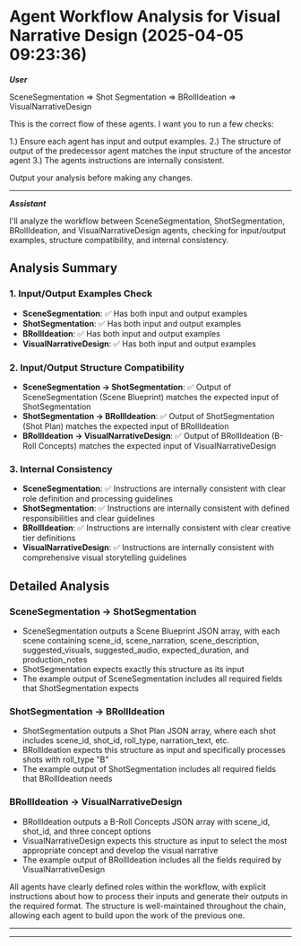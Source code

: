 <!-- Generated by SpecStory -->

# Agent Workflow Analysis for Visual Narrative Design (2025-04-05 09:23:36)

_**User**_

SceneSegmentation => Shot Segmentation => BRollIdeation => VisualNarrativeDesign

This is the correct flow of these agents. I want you to run a few checks:

1.) Ensure each agent has input and output examples.
2.) The structure of output of the predecessor agent matches the input structure of the ancestor agent
3.) The agents instructions are internally consistent.

Output your analysis before making any changes.

---

_**Assistant**_

I'll analyze the workflow between SceneSegmentation, ShotSegmentation, BRollIdeation, and VisualNarrativeDesign agents, checking for input/output examples, structure compatibility, and internal consistency.

## Analysis Summary

### 1. Input/Output Examples Check

- **SceneSegmentation**: ✅ Has both input and output examples
- **ShotSegmentation**: ✅ Has both input and output examples
- **BRollIdeation**: ✅ Has both input and output examples
- **VisualNarrativeDesign**: ✅ Has both input and output examples

### 2. Input/Output Structure Compatibility

- **SceneSegmentation → ShotSegmentation**: ✅ Output of SceneSegmentation (Scene Blueprint) matches the expected input of ShotSegmentation
- **ShotSegmentation → BRollIdeation**: ✅ Output of ShotSegmentation (Shot Plan) matches the expected input of BRollIdeation
- **BRollIdeation → VisualNarrativeDesign**: ✅ Output of BRollIdeation (B-Roll Concepts) matches the expected input of VisualNarrativeDesign

### 3. Internal Consistency

- **SceneSegmentation**: ✅ Instructions are internally consistent with clear role definition and processing guidelines
- **ShotSegmentation**: ✅ Instructions are internally consistent with defined responsibilities and clear guidelines
- **BRollIdeation**: ✅ Instructions are internally consistent with clear creative tier definitions
- **VisualNarrativeDesign**: ✅ Instructions are internally consistent with comprehensive visual storytelling guidelines

## Detailed Analysis

### SceneSegmentation → ShotSegmentation
- SceneSegmentation outputs a Scene Blueprint JSON array, with each scene containing scene_id, scene_narration, scene_description, suggested_visuals, suggested_audio, expected_duration, and production_notes
- ShotSegmentation expects exactly this structure as its input
- The example output of SceneSegmentation includes all required fields that ShotSegmentation expects

### ShotSegmentation → BRollIdeation
- ShotSegmentation outputs a Shot Plan JSON array, where each shot includes scene_id, shot_id, roll_type, narration_text, etc.
- BRollIdeation expects this structure as input and specifically processes shots with roll_type "B"
- The example output of ShotSegmentation includes all required fields that BRollIdeation needs

### BRollIdeation → VisualNarrativeDesign
- BRollIdeation outputs a B-Roll Concepts JSON array with scene_id, shot_id, and three concept options
- VisualNarrativeDesign expects this structure as input to select the most appropriate concept and develop the visual narrative
- The example output of BRollIdeation includes all the fields required by VisualNarrativeDesign

All agents have clearly defined roles within the workflow, with explicit instructions about how to process their inputs and generate their outputs in the required format. The structure is well-maintained throughout the chain, allowing each agent to build upon the work of the previous one.

---



---

